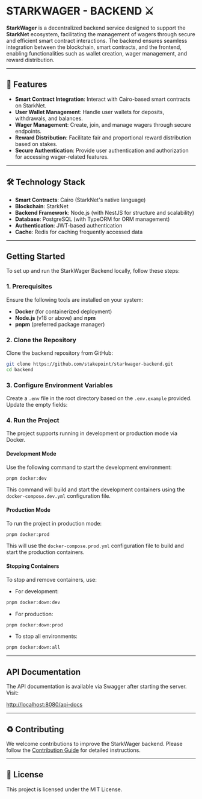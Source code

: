 # STARKWAGER - BACKEND ⚔️

**StarkWager** is a decentralized backend service designed to support the **StarkNet** ecosystem, facilitating the management of wagers through secure and efficient smart contract interactions. The backend ensures seamless integration between the blockchain, smart contracts, and the frontend, enabling functionalities such as wallet creation, wager management, and reward distribution.

---

## 🌟 Features

- **Smart Contract Integration**: Interact with Cairo-based smart contracts on StarkNet.
- **User Wallet Management**: Handle user wallets for deposits, withdrawals, and balances.
- **Wager Management**: Create, join, and manage wagers through secure endpoints.
- **Reward Distribution**: Facilitate fair and proportional reward distribution based on stakes.
- **Secure Authentication**: Provide user authentication and authorization for accessing wager-related features.

---

## 🛠️ Technology Stack

- **Smart Contracts**: Cairo (StarkNet's native language)
- **Blockchain**: StarkNet
- **Backend Framework**: Node.js (with NestJS for structure and scalability)
- **Database**: PostgreSQL (with TypeORM for ORM management)
- **Authentication**: JWT-based authentication
- **Cache**: Redis for caching frequently accessed data

---

## Getting Started

To set up and run the StarkWager Backend locally, follow these steps:

### 1. Prerequisites

Ensure the following tools are installed on your system:

- **Docker** (for containerized deployment)
- **Node.js** (v18 or above) and **npm**
- **pnpm** (preferred package manager)

### 2. Clone the Repository

Clone the backend repository from GitHub:

```bash
git clone https://github.com/stakepoint/starkwager-backend.git
cd backend
```

### 3. Configure Environment Variables

Create a `.env` file in the root directory based on the `.env.example` provided. Update the empty fields:


### 4. Run the Project

The project supports running in development or production mode via Docker.

#### Development Mode

Use the following command to start the development environment:

```bash
pnpm docker:dev
```

This command will build and start the development containers using the `docker-compose.dev.yml` configuration file.

#### Production Mode

To run the project in production mode:

```bash
pnpm docker:prod
```

This will use the `docker-compose.prod.yml` configuration file to build and start the production containers.

#### Stopping Containers

To stop and remove containers, use:

- For development:

```bash
pnpm docker:down:dev
```

- For production:

```bash
pnpm docker:down:prod
```

- To stop all environments:

```bash
pnpm docker:down:all
```

---

## API Documentation

The API documentation is available via Swagger after starting the server. Visit:

[http://localhost:8080/api-docs](http://localhost:8080/api-docs)

---

## ♻️ Contributing

We welcome contributions to improve the StarkWager backend. Please follow the [Contribution Guide](https://github.com/stakepoint/starkwager-backend/blob/staging/CONTRIBUTING.md) for detailed instructions.

---

## 📃 License

This project is licensed under the MIT License.

